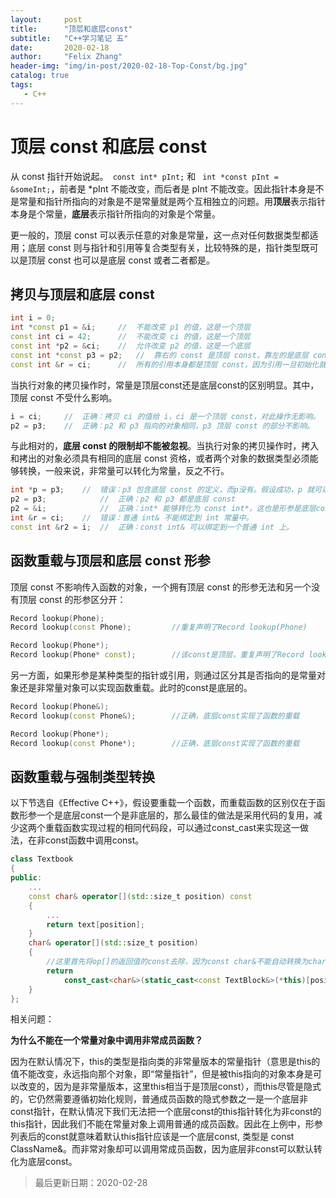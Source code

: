 ```yaml
---
layout:     post
title:      "顶层和底层const"
subtitle:   "C++学习笔记 五"
date:       2020-02-18
author:     "Felix Zhang"
header-img: "img/in-post/2020-02-18-Top-Const/bg.jpg"
catalog: true
tags:
   - C++
---
```


# 顶层 const 和底层 const

从 const 指针开始说起。` const int* pInt;` 和 ` int *const pInt = &someInt;`，前者是 *pInt 不能改变，而后者是 pInt 不能改变。因此指针本身是不是常量和指针所指向的对象是不是常量就是两个互相独立的问题。用**顶层**表示指针本身是个常量，**底层**表示指针所指向的对象是个常量。

更一般的，顶层 const 可以表示任意的对象是常量，这一点对任何数据类型都适用；底层 const 则与指针和引用等复合类型有关，比较特殊的是，指针类型既可以是顶层 const 也可以是底层 const 或者二者都是。

## **拷贝与顶层和底层 const**

~~~C++
int i = 0;
int *const p1 = &i; 	//	不能改变 p1 的值，这是一个顶层
const int ci = 42;		//	不能改变 ci 的值，这是一个顶层
const int *p2 = &ci;	//	允许改变 p2 的值，这是一个底层
const int *const p3 = p2;	//	靠右的 const 是顶层 const，靠左的是底层 const
const int &r = ci;		//	所有的引用本身都是顶层 const，因为引用一旦初始化就不能再改为其他对象的引用，这里用于声明引用的 const 都是底层 const
~~~

当执行对象的拷贝操作时，常量是顶层const还是底层const的区别明显。其中，顶层 const 不受什么影响。

~~~C++
i = ci;		//	正确：拷贝 ci 的值给 i，ci 是一个顶层 const，对此操作无影响。
p2 = p3;	//	正确：p2 和 p3 指向的对象相同，p3 顶层 const 的部分不影响。
~~~

与此相对的，**底层 const 的限制却不能被忽视**。当执行对象的拷贝操作时，拷入和拷出的对象必须具有相同的底层 const 资格，或者两个对象的数据类型必须能够转换，一般来说，非常量可以转化为常量，反之不行。

~~~C++
int *p = p3;	//	错误：p3 包含底层 const 的定义，而p没有。假设成功，p 就可以改变 p3 指向的对象的值。
p2 = p3;			//	正确：p2 和 p3 都是底层 const
p2 = &i;			//	正确：int* 能够转化为 const int*，这也是形参是底层const的函数形参传递外部非 const 指针的基础。
int &r = ci;	// 	错误：普通 int& 不能绑定到 int 常量中。
const int &r2 = i;	//	正确：const int& 可以绑定到一个普通 int 上。
~~~

## **函数重载与顶层和底层 const 形参**

顶层 const 不影响传入函数的对象，一个拥有顶层 const 的形参无法和另一个没有顶层 const 的形参区分开：

~~~C++
Record lookup(Phone);
Record lookup(const Phone);			//重复声明了Record lookup(Phone)

Record lookup(Phone*);
Record lookup(Phone* const);		//该const是顶层，重复声明了Record lookup(Phone* const)
~~~

另一方面，如果形参是某种类型的指针或引用，则通过区分其是否指向的是常量对象还是非常量对象可以实现函数重载。此时的const是底层的。

~~~C++
Record lookup(Phone&);
Record lookup(const Phone&);		//正确，底层const实现了函数的重载

Record lookup(Phone*);
Record lookup(const Phone*);		//正确，底层const实现了函数的重载
~~~

## 函数重载与强制类型转换

以下节选自《Effective C++》，假设要重载一个函数，而重载函数的区别仅在于函数形参一个是底层const一个是非底层的，那么最佳的做法是采用代码的复用，减少这两个重载函数实现过程的相同代码段，可以通过const_cast来实现这一做法，在非const函数中调用const。

~~~C++
class Textbook
{
public:
  	...
  	const char& operator[](std::size_t position) const	 
    {
      	...
        return text[position];
    }
  	char& operator[](std::size_t position)
    {
      	//这里首先将op[]的返回值的const去除，因为const char&不能自动转换为char&，除此之外，由于调用以上const函数的必须是const对象，因此将调用此函数的对象(即*this)强制转化为一个(底层)const对象，再调用const op[]。
      	return
          	const_cast<char&>(static_cast<const TextBlock&>(*this)[position]);
    }
};
~~~

相关问题：

**为什么不能在一个常量对象中调用非常成员函数？**

因为在默认情况下，this的类型是指向类的非常量版本的常量指针（意思是this的值不能改变，永远指向那个对象，即“常量指针”，但是被this指向的对象本身是可以改变的，因为是非常量版本，这里this相当于是顶层const），而this尽管是隐式的，它仍然需要遵循初始化规则，普通成员函数的隐式参数之一是一个底层非const指针，在默认情况下我们无法把一个底层const的this指针转化为非const的this指针，因此我们不能在常量对象上调用普通的成员函数。因此在上例中，形参列表后的const就意味着默认this指针应该是一个底层const, 类型是 const ClassName&。而非常对象却可以调用常成员函数，因为底层非const可以默认转化为底层const。

> 最后更新日期：2020-02-28